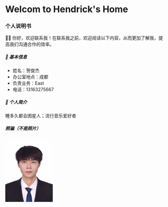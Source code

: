 # Welcom to Hendrick's Home

### 个人说明书

🙋‍♂️ 你好，欢迎联系我！在联系我之前，欢迎阅读以下内容，从而更加了解我，提高我们沟通合作的效率。

##### 👨 基本信息

- 姓名：贺俊杰
- 办公室地点：成都
- 负责业务：East
- 电话：13163275667

##### 🎱 个人简介

睡多久都会困星人；流行音乐爱好者

##### 照骗（不是照片）

<img src="./assets/photo.jpg" width = "150" height = "200" alt="图片名称" align=center />